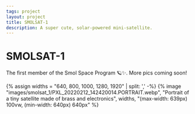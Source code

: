 ```yaml
---
tags: project
layout: project
title: SMOLSAT-1
description: A super cute, solar-powered mini-satellite.
---
```


# SMOLSAT-1

The first member of the Smol Space Program 🪐✨. More pics coming soon!

{% assign widths = "640, 800, 1000, 1280, 1920" | split: ',' -%}
{% image "images/smolsat_1/PXL_20220212_142420014.PORTRAIT.webp", "Portrait of a tiny satellite made of brass and electronics", widths, "(max-width: 639px) 100vw, (min-width: 640px) 640px" %}